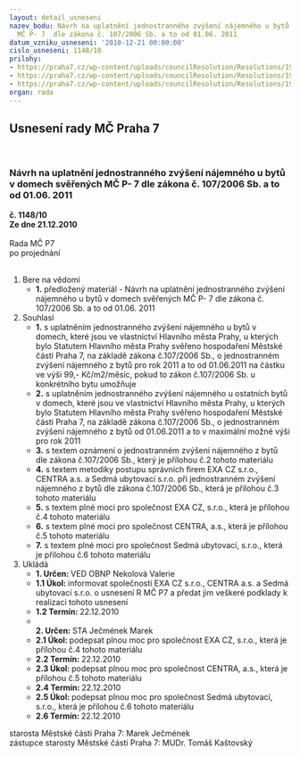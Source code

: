 ```yaml
---
layout: detail_usneseni
nazev_bodu: Návrh na uplatnění jednostranného zvýšení nájemného u bytů v domech svěřených
  MČ P- 7  dle zákona č. 107/2006 Sb. a to od 01.06. 2011
datum_vzniku_usneseni: '2010-12-21 00:00:00'
cislo_usneseni: 1148/10
prilohy:
- https://praha7.cz/wp-content/uploads/councilResolution/Resolutions/19765/68-10-107.doc
- https://praha7.cz/wp-content/uploads/councilResolution/Resolutions/19765/68-10-ozn%c3%a1men%c3%ad_o_jednostrann%c3%a9m_zv%c3%bd%c5%a1en%c3%ad_n%c3%a1jemn%c3%a9ho_dle_z%c3%a1k.doc
- https://praha7.cz/wp-content/uploads/councilResolution/Resolutions/19765/68-10-m__e__t__o__d__i__k_a_2011.doc
organ: rada
---
```

<div id="ucUsn_pList" class="usn">
	<span><h2>Usnesení rady MČ Praha 7 </h2>
<br></span><div class="standBody">
<span><h3>Návrh na uplatnění jednostranného zvýšení nájemného u bytů v domech svěřených MČ P- 7  dle zákona č. 107/2006 Sb. a to od 01.06. 2011</h3></span><div class="center">
		<strong>č. 1148/10</strong><br>
	</div>
<div class="center">
		<strong>Ze dne 21.12.2010</strong><br><br>
	</div>Rada MČ P7<br> po projednání<br><br><ol>
<li>Bere na vědomí<ul><li>
<strong>1.</strong> předložený materiál - Návrh na uplatnění jednostranného zvýšení nájemného u bytů v domech svěřených MČ P- 7 dle zákona č. 107/2006 Sb. a to od 01.06. 2011</li></ul>
</li>
<li>Souhlasí<ul>
<li>
<strong>1.</strong> s uplatněním jednostranného zvýšení nájemného u bytů v domech, které jsou ve vlastnictví Hlavního města Prahy, u kterých bylo Statutem Hlavního města Prahy svěřeno hospodaření Městské části Praha 7, na základě zákona č.107/2006 Sb., o jednostranném zvýšení nájemného z bytů pro rok 2011 a to od 01.06.2011 na částku ve výši 99,- Kč/m2/měsíc, pokud to zákon č.107/2006 Sb. u konkrétního bytu umožňuje</li>
<li>
<strong>2.</strong> s uplatněním jednostranného zvýšení nájemného u ostatních bytů v domech, které jsou ve vlastnictví Hlavního města Prahy, u kterých bylo Statutem Hlavního města Prahy svěřeno hospodaření Městské části Praha 7, na základě zákona č.107/2006 Sb., o jednostranném zvýšení nájemného z bytů od 01.06.2011 a to v maximální možné výši pro rok 2011</li>
<li>
<strong>3.</strong> s textem oznámení o jednostranném zvýšení nájemného z bytů dle zákona č.107/2006 Sb., který je přílohou č.2 tohoto materiálu  </li>
<li>
<strong>4.</strong> s textem metodiky postupu správních firem EXA CZ s.r.o., CENTRA a.s. a Sedmá ubytovací s.r.o. při jednostranném zvýšení nájemného z bytů dle zákona č.107/2006 Sb., která je přílohou č.3 tohoto materiálu </li>
<li>
<strong>5.</strong> s textem plné moci pro společnost EXA CZ, s.r.o., která je přílohou č.4 tohoto materiálu</li>
<li>
<strong>6.</strong> s textem plné moci pro společnost CENTRA, a.s., která je přílohou č.5 tohoto materiálu</li>
<li>
<strong>7.</strong> s textem plné moci pro společnost Sedmá ubytovací, s.r.o., která je přílohou č.6 tohoto materiálu</li>
</ul>
</li>
<li>Ukládá<ul>
<li>
<strong>1. Určen: </strong>VED OBNP Nekolová Valerie</li>
<li>
<strong>1.1 Úkol: </strong>informovat společnosti EXA CZ s.r.o., CENTRA a.s. a Sedmá ubytovací s.r.o. o usnesení R MČ P7 a předat jim veškeré podklady k realizaci tohoto usnesení</li>
<li>
<strong>1.2 Termín: </strong>22.12.2010</li>
<li>
<strong><br>2. Určen: </strong>STA Ječmének Marek</li>
<li>
<strong>2.1 Úkol: </strong>podepsat plnou moc pro společnost EXA CZ, s.r.o., která je přílohou č.4 tohoto materiálu</li>
<li>
<strong>2.2 Termín: </strong>22.12.2010</li>
<li>
<strong>2.3 Úkol: </strong>podepsat plnou moc pro společnost CENTRA, a.s., která je přílohou č.5 tohoto materiálu </li>
<li>
<strong>2.4 Termín: </strong>22.12.2010</li>
<li>
<strong>2.5 Úkol: </strong>podepsat plnou moc pro společnost Sedmá ubytovací, s.r.o., která je přílohou č.6 tohoto materiálu</li>
<li>
<strong>2.6 Termín: </strong>22.12.2010</li>
</ul>
</li>
</ol>starosta Městské části Praha 7: Marek Ječmének<br>zástupce starosty Městské části Praha 7: MUDr. Tomáš Kaštovský 
</div>
</div>